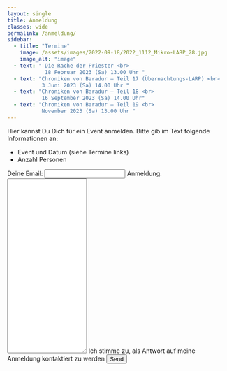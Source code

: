 ```yaml
---
layout: single
title: Anmeldung
classes: wide
permalink: /anmeldung/
sidebar:
  - title: "Termine"
    image: /assets/images/2022-09-18/2022_1112_Mikro-LARP_28.jpg
    image_alt: "image"
  - text: " Die Rache der Priester <br> 
  			18 Februar 2023 (Sa) 13.00 Uhr "
  - text: "Chroniken von Baradur – Teil 17 (Übernachtungs-LARP) <br>
 		   3 Juni 2023 (Sa) 14.00 Uhr "
  - text: "Chroniken von Baradur – Teil 18 <br>
    	   16 September 2023 (Sa) 14.00 Uhr"
  - text: "Chroniken von Baradur – Teil 19 <br>
    	   November 2023 (Sa) 13.00 Uhr "
---
```


Hier kannst Du Dich für ein Event anmelden. Bitte gib im Text folgende Informationen an:

- Event und Datum (siehe Termine links)
- Anzahl Personen

<!-- Anmeldungsformular-->
<form
  action="https://formspree.io/f/mjvdkwkb"
  method="POST"
>
  <label>
    Deine Email:
    <input type="email" name="email" required>
  </label>
  <label>
    Anmeldung:
    <textarea name="message" required style="height:400px"></textarea>
  </label>
  <label>
    Ich stimme zu, als Antwort auf meine Anmeldung kontaktiert zu werden
  </label>
  <!-- your other form fields go here -->
  <button type="submit">Send</button>
</form>





